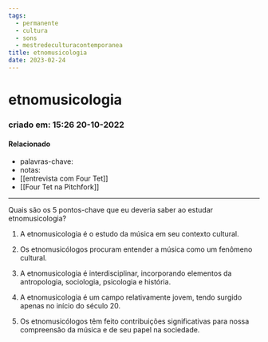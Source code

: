 ```yaml
---
tags:
  - permanente
  - cultura
  - sons
  - mestredeculturacontemporanea
title: etnomusicologia
date: 2023-02-24
---
```

# etnomusicologia
### criado em: 15:26 20-10-2022

#### Relacionado
- palavras-chave: 
- notas:
- [[entrevista com Four Tet]]
- [[Four Tet na Pitchfork]]
---
Quais são os 5 pontos-chave que eu deveria saber ao estudar etnomusicologia?

1. A etnomusicologia é o estudo da música em seu contexto cultural.

2. Os etnomusicólogos procuram entender a música como um fenômeno cultural.

3. A etnomusicologia é interdisciplinar, incorporando elementos da antropologia, sociologia, psicologia e história.

4. A etnomusicologia é um campo relativamente jovem, tendo surgido apenas no início do século 20.

5. Os etnomusicólogos têm feito contribuições significativas para nossa compreensão da música e de seu papel na sociedade.

